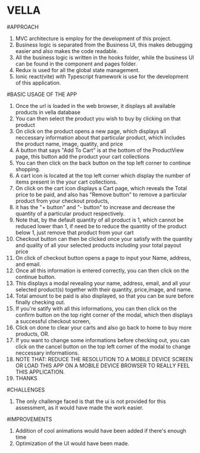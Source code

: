 # VELLA

#APPROACH
1. MVC architecture is employ for the development of this project.
2. Business logic is separated from the Business UI, this makes debugging easier and also makes the code readable.
3. All the business logic is written in the hooks folder, while the business UI can be found in the component and pages folder.
4. Redux is used for all the global state management.
5. Ionic react(vite) with Typescript framework is use for the development of this application.

   
#BASIC USAGE OF THE APP
1. Once the url is loaded in the web browser, it displays all available products in vella database
2. You can then select the product you wish to buy by clicking on that product
3. On click on the product opens a new page, which displays all neccessary information about that particular product, which includes the product name, image, quatity, and price
4. A button that says "Add To Cart" is at the bottom of the ProductView page, this button add the product your cart collections
5. You can then click on the back button on the top left corner to continue shopping.
6. A cart icon is located at the top left corner which display the number of items present in the your cart collections.
7. On click on the cart icon displays a Cart page, which reveals the Total price to be paid, and also has "Remove button" to remove a particular product from your checkout products,
8. it has the "+ button" and "- button" to increase and decrease the quantity of a particular product respectively.
9. Note that, by the default quantity of all product is 1, which cannot be reduced lower than 1, if need be to reduce the quantity of the product below 1, just remove that product from your cart
10. Checkout button can then be clicked once your satisfy with the quantity and quality of all your selected products including your total payout price
11. On click of checkout button opens a page to input your Name, address, and email.
12. Once all this information is entered correctly, you can then click on the continue button.
13. This displays a modal revealing your name, address, email, and all your selected product(s) together with their quantity, price,image, and name.
14. Total amount to be paid is also displayed, so that you can be sure before finally checking out.
15. If you're satify with all this informations, you can then click on the confirm button on the top right corner of the modal, which then displays a successful checkout screen,
16. Click on done to clear your carts and also go back to home to buy more products, OR.
17. If you want to change some informations before checking out, you can click on the cancel button on the top left corner of the modal to change neccessary informatiions.
18. NOTE THAT: REDUCE THE RESOLUTION TO A MOBILE DEVICE SCREEN OR LOAD THIS APP ON A MOBILE DEVICE BROWSER TO REALLY FEEL THIS APPLICATION.
19. THANKS


 #CHALLENGES
1. The only challenge faced is that the ui is not provided for this assessment, as it would have made the work easier.

   
#IMPROVEMENTS
1. Addition of cool animations would have been added if there's enough time
2. Optimization of the UI would have been made.

